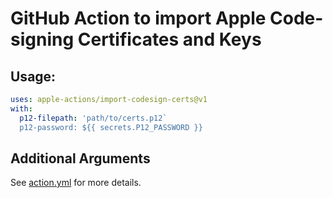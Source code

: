# GitHub Action to import Apple Code-signing Certificates and Keys

## Usage:

```yaml
uses: apple-actions/import-codesign-certs@v1
with: 
  p12-filepath: 'path/to/certs.p12`
  p12-password: ${{ secrets.P12_PASSWORD }}
```

## Additional Arguments

See [action.yml](action.yml) for more details.
